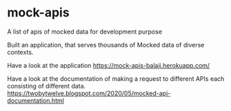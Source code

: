 # mock-apis
A list of apis of mocked data for development purpose

Built an application, that serves thousands of Mocked data of diverse contexts.

Have a look at the application
https://mock-apis-balaji.herokuapp.com/

Have a look at the documentation of making a request to different APIs each consisting of different data.
https://twobytwelve.blogspot.com/2020/05/mocked-api-documentation.html
